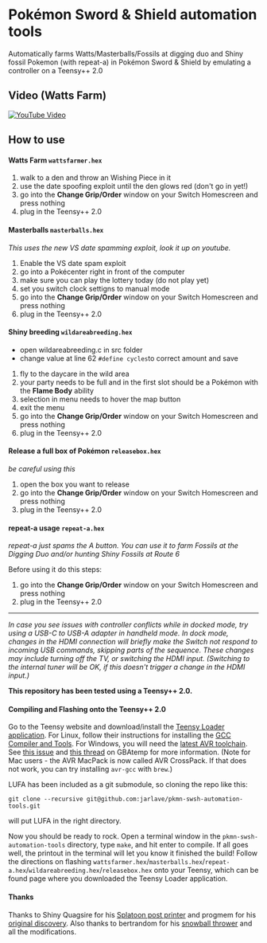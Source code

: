 # Pokémon Sword & Shield automation tools

Automatically farms Watts/Masterballs/Fossils at digging duo and Shiny fossil Pokemon (with repeat-a) in Pokémon Sword & Shield by emulating a controller on a Teensy++ 2.0

## Video (Watts Farm)
[![YouTube Video](https://i.ytimg.com/vi/_R4flAlUa9U/hqdefault.jpg)](https://youtu.be/_R4flAlUa9U)

## How to use
#### Watts Farm `wattsfarmer.hex`

1. walk to a den and throw an Wishing Piece in it
2. use the date spoofing exploit until the den glows red (don't go in yet!)
3. go into the **Change Grip/Order** window on your Switch Homescreen and press nothing
4. plug in the Teensy++ 2.0

#### Masterballs `masterballs.hex`

*This uses the new VS date spamming exploit, look it up on youtube.*

1. Enable the VS date spam exploit
2. go into a Pokécenter right in front of the computer
3. make sure you can play the lottery today (do not play yet)
4. set you switch clock settigns to manual mode
5. go into the **Change Grip/Order** window on your Switch Homescreen and press nothing
6. plug in the Teensy++ 2.0

#### Shiny breeding `wildareabreeding.hex`

* open wildareabreeding.c in src folder
* change value at line 62 `#define cycles`to correct amount and save

1. fly to the daycare in the wild area
2. your party needs to be full and in the first slot should be a Pokémon with the **Flame Body** ability
3. selection in menu needs to hover the map button
4. exit the menu
5. go into the **Change Grip/Order** window on your Switch Homescreen and press nothing
6. plug in the Teensy++ 2.0

#### Release a full box of Pokémon `releasebox.hex`

*be careful using this*

1. open the box you want to release
2. go into the **Change Grip/Order** window on your Switch Homescreen and press nothing
3. plug in the Teensy++ 2.0

#### repeat-a usage `repeat-a.hex`

*repeat-a just spams the A button. You can use it to farm Fossils at the Digging Duo and/or hunting Shiny Fossils at Route 6*

Before using it do this steps:
1. go into the **Change Grip/Order** window on your Switch Homescreen and press nothing
2. plug in the Teensy++ 2.0

-----

*In case you see issues with controller conflicts while in docked mode, try using a USB-C to USB-A adapter in handheld mode. In dock mode, changes in the HDMI connection will briefly make the Switch not respond to incoming USB commands, skipping parts of the sequence. These changes may include turning off the TV, or switching the HDMI input. (Switching to the internal tuner will be OK, if this doesn't trigger a change in the HDMI input.)*

**This repository has been tested using a Teensy++ 2.0.**

#### Compiling and Flashing onto the Teensy++ 2.0
Go to the Teensy website and download/install the [Teensy Loader application](https://www.pjrc.com/teensy/loader.html). For Linux, follow their instructions for installing the [GCC Compiler and Tools](https://www.pjrc.com/teensy/gcc.html). For Windows, you will need the [latest AVR toolchain](https://www.microchip.com/mplab/avr-support/avr-and-arm-toolchains-c-compilers). See [this issue](https://github.com/LightningStalker/Splatmeme-Printer/issues/10) and [this thread](http://gbatemp.net/threads/how-to-use-shinyquagsires-splatoon-2-post-printer.479497/) on GBAtemp for more information. (Note for Mac users - the AVR MacPack is now called AVR CrossPack. If that does not work, you can try installing `avr-gcc` with `brew`.)

LUFA has been included as a git submodule, so cloning the repo like this:

```
git clone --recursive git@github.com:jarlave/pkmn-swsh-automation-tools.git
```

will put LUFA in the right directory.

Now you should be ready to rock. Open a terminal window in the `pkmn-swsh-automation-tools` directory, type `make`, and hit enter to compile. If all goes well, the printout in the terminal will let you know it finished the build! Follow the directions on flashing `wattsfarmer.hex`/`masterballs.hex`/`repeat-a.hex`/`wildareabreeding.hex`/`releasebox.hex` onto your Teensy, which can be found page where you downloaded the Teensy Loader application.

#### Thanks

Thanks to Shiny Quagsire for his [Splatoon post printer](https://github.com/shinyquagsire23/Switch-Fightstick) and progmem for his [original discovery](https://github.com/progmem/Switch-Fightstick).
Also thanks to bertrandom for his [snowball thrower](https://github.com/bertrandom/snowball-thrower) and all the modifications.